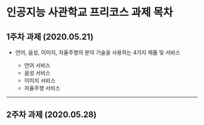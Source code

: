 
# 인공지능 사관학교 프리코스 과제 목차

## 1주차 과제 (2020.05.21)
* 언어, 음성, 이미지, 자율주행의 분야 기술을 사용하는 4가지 제품 및 서비스

  * 언어 서비스
  * 음성 서비스
  * 이미지 서비스
  * 자율주행 서비스

-----------------------------------------------------------------------
## 2주차 과제 (2020.05.28)
